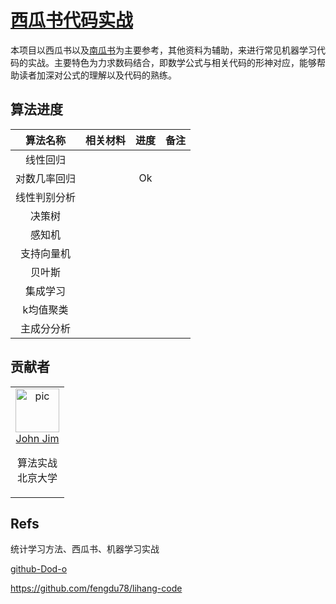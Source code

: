 # [西瓜书代码实战](https://github.com/datawhalechina/machine-learning-toy-code)

本项目以西瓜书以及[南瓜书](https://datawhalechina.github.io/pumpkin-book/#/)为主要参考，其他资料为辅助，来进行常见机器学习代码的实战。主要特色为力求数码结合，即数学公式与相关代码的形神对应，能够帮助读者加深对公式的理解以及代码的熟练。

## 算法进度

|   算法名称   | 相关材料 | 进度 | 备注 |
| :----------: | :------: | :--: | ---- |
|   线性回归   |          |      |      |
| 对数几率回归 |          |  Ok  |      |
| 线性判别分析 |          |      |      |
|    决策树    |          |      |      |
|    感知机    |          |      |      |
|  支持向量机  |          |      |      |
|    贝叶斯    |          |      |      |
|   集成学习   |          |      |      |
|  k均值聚类   |          |      |      |
|  主成分分析  |          |      |      |



## 贡献者

<table border="0">
  <tbody>
    <tr align="center" >
      <td>
         <a href="https://github.com/JohnJim0816"><img width="70" height="70" src="https://github.com/JohnJim0816.png?s=40" alt="pic"></a><br>
         <a href="https://github.com/JohnJim0816">John Jim</a>
         <p>算法实战<br> 北京大学</p>
      </td>
    </tr>
  </tbody>
</table>

## Refs


统计学习方法、西瓜书、机器学习实战

[github-Dod-o](https://github.com/Dod-o/Statistical-Learning-Method_Code)

https://github.com/fengdu78/lihang-code